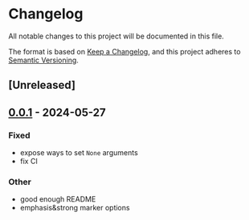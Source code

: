 # Changelog
All notable changes to this project will be documented in this file.

The format is based on [Keep a Changelog](https://keepachangelog.com/en/1.0.0/),
and this project adheres to [Semantic Versioning](https://semver.org/spec/v2.0.0.html).

## [Unreleased]

## [0.0.1](https://github.com/SichangHe/fmtm/compare/fmtm-v0.0.0...fmtm-v0.0.1) - 2024-05-27

### Fixed
- expose ways to set `None` arguments
- fix CI

### Other
- good enough README
- emphasis&strong marker options
